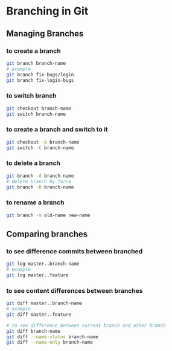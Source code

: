 # Branching in Git

## Managing Branches

### to create a branch

```zsh
git branch branch-name
# example
git branch fix-bugs/login
git branch fix-login-bugs
```

### to switch branch

```zsh
git checkout branch-name
git switch branch-name
```

### to create a branch and switch to it

```zsh
git checkout -b branch-name
git switch -C branch-name
```

### to delete a branch

```zsh
git branch -d branch-name
# delete branch by force
git branch -D branch-name
```

### to rename a branch

```zsh
git branch -m old-name new-name
```

## Comparing branches

### to see difference commits between branched

```zsh
git log master..branch-name
# example
git log master..feature
```

### to see content differences between branches

```zsh
git diff master..branch-name
# example
git diff master..feature

# to see difference between current branch and other branch
git diff branch-name
git diff --name-status branch-name
git diff --name-only branch-name
```
